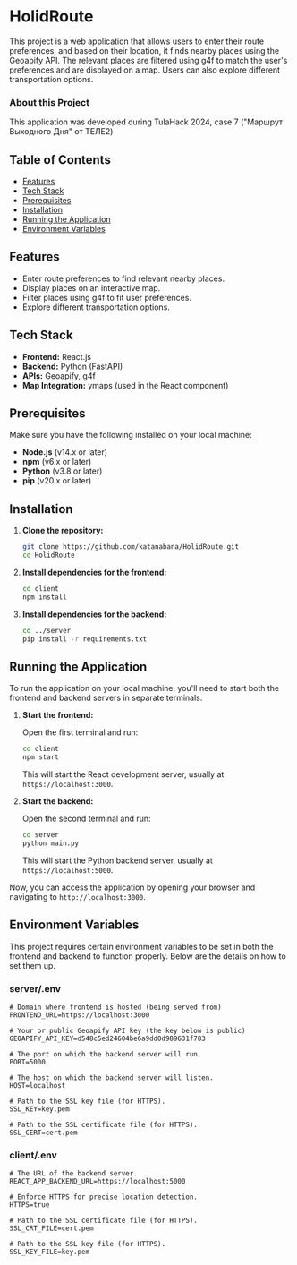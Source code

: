 # HolidRoute

This project is a web application that allows users to enter their route preferences, and based on their location, it
finds nearby places using the Geoapify API. The relevant places are filtered using g4f to match the user's preferences
and are displayed on a map. Users can also explore different transportation options.

### About this Project

This application was developed during TulaHack 2024, case 7 ("Маршрут Выходного Дня" от ТЕЛЕ2) 


## Table of Contents

- [Features](#features)
- [Tech Stack](#tech-stack)
- [Prerequisites](#prerequisites)
- [Installation](#installation)
- [Running the Application](#running-the-application)
- [Environment Variables](#environment-variables)

## Features

- Enter route preferences to find relevant nearby places.
- Display places on an interactive map.
- Filter places using g4f to fit user preferences.
- Explore different transportation options.

## Tech Stack

- **Frontend:** React.js
- **Backend:** Python (FastAPI)
- **APIs:** Geoapify, g4f
- **Map Integration:** ymaps (used in the React component)

## Prerequisites

Make sure you have the following installed on your local machine:

- **Node.js** (v14.x or later)
- **npm** (v6.x or later)
- **Python** (v3.8 or later)
- **pip** (v20.x or later)

## Installation

1. **Clone the repository:**

   ```bash
   git clone https://github.com/katanabana/HolidRoute.git
   cd HolidRoute
   ```

2. **Install dependencies for the frontend:**

   ```bash
   cd client
   npm install
   ```

3. **Install dependencies for the backend:**

   ```bash
   cd ../server
   pip install -r requirements.txt
   ```

## Running the Application

To run the application on your local machine, you'll need to start both the frontend and backend servers in separate
terminals.

1. **Start the frontend:**

   Open the first terminal and run:

   ```bash
   cd client
   npm start
   ```

   This will start the React development server, usually at `https://localhost:3000`.

2. **Start the backend:**

   Open the second terminal and run:

   ```bash
   cd server
   python main.py
   ```

   This will start the Python backend server, usually at `https://localhost:5000`.

Now, you can access the application by opening your browser and navigating to `http://localhost:3000`.

## Environment Variables

This project requires certain environment variables to be set in both the frontend and backend to function properly.
Below are the details on how to set them up.

### server/.env

```plaintext
# Domain where frontend is hosted (being served from)
FRONTEND_URL=https://localhost:3000

# Your or public Geoapify API key (the key below is public)
GEOAPIFY_API_KEY=d548c5ed24604be6a9dd0d989631f783

# The port on which the backend server will run.
PORT=5000

# The host on which the backend server will listen.
HOST=localhost

# Path to the SSL key file (for HTTPS).
SSL_KEY=key.pem

# Path to the SSL certificate file (for HTTPS).
SSL_CERT=cert.pem
```

### client/.env

```plaintext
# The URL of the backend server.
REACT_APP_BACKEND_URL=https://localhost:5000

# Enforce HTTPS for precise location detection.
HTTPS=true

# Path to the SSL certificate file (for HTTPS).
SSL_CRT_FILE=cert.pem

# Path to the SSL key file (for HTTPS).
SSL_KEY_FILE=key.pem
```





